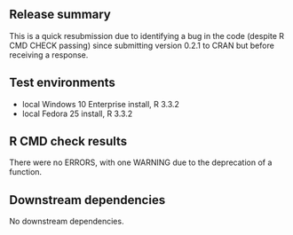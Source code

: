 ## Release summary

This is a quick resubmission due to identifying a bug in the code (despite R CMD CHECK passing) since submitting version 0.2.1 to CRAN but before receiving a response.

## Test environments

* local Windows 10 Enterprise install, R 3.3.2
* local Fedora 25 install, R 3.3.2

## R CMD check results

There were no ERRORS, with one WARNING due to the deprecation of a function.

## Downstream dependencies

No downstream dependencies.